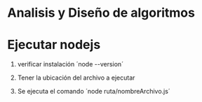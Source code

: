 # Analisis y Diseño de algoritmos

# Ejecutar nodejs

1. verificar instalación 
    ´node --version´

2. Tener la ubicación del archivo a ejecutar 

3. Se ejecuta el comando 
    ´node ruta/nombreArchivo.js´
